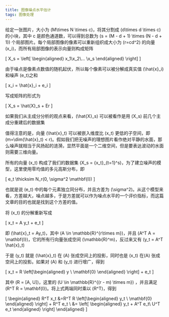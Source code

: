 ```yaml
---
title: 图像噪点水平估计
tags: 图像处理
---
```


给定一张图片，大小为 \(M\times N \times c\)，将其分割成 \(d\times d \times c\) 的小块，其中 c 是颜色通道数，可以得到总数为 \(s = (M - d + 1) \times (N - d + 1)\) 个局部图片。每个局部图像的像素可以重新组织成大小为 \(r=cd^2\) 的向量 \(x_i\)，而所有局部图像的表示向量则构成矩阵

\[
  X_s = \left[
    \begin{aligned}
    x_1\\x_2\\... \\x_s
    \end{aligned}
    \right]
  \]

由于噪点是像素点数值的随机起伏，所以每个像素可以被分解成真实值 \(\hat{x}_i\)和噪声 \(e_t\)之和

\[
  x_i = \hat{x}_i + e_i
  \]

写成矩阵的形式为

\[
  X_s = \hat{X}_s + Er
  \]

如果我们从主成分分析的观点来看，\(\hat{X}_s\) 可以被看作是用 \(X_s\) 前几个主成分重建后的数据集

值得注意的是，向量 \(\hat{x}_t\) 可以被嵌入维度比 \(x_t\) 更低的子空间，即 \(m=\dim(\hat{x}_t) < r\)。假如我们把无噪声的理想图片看作绝对平静的水面，那么噪声就相当于风扬起的涟漪，显然平面是一个二维空间，但是要表达波动的水面则需要三维向量。

所有的向量 \(x_t\) 构成了我们的数据集 \(X_s = \{x_t\}_{t=1}^s\)，为了建立噪声的模型，这里使用零均值的多元高斯分布，即 

\[
  e_t \thicksim N_r(0, \sigma^2 \mathbf{I})
  \]

也就是说 \(e_t\) 中的每个元素独立同分布，并且方差为 \(\sigma^2\)。从这个模型来看，方差越大，噪点越多，于是方差就可以作为噪点水平的一个评价指标，而这篇文章的目的也就是找到这个方差的值。

将 \(x_t\) 的分解重新写成

\[
  x_t = A y_t + e_t
  \]

即 \(\hat{x}_t = Ay_t\)，其中 \(A \in \mathbb{R}^{r\times m}\)，并且 \(A^T A = \mathbf{I}\)，它的所有行向量张成空间 \(\mathbb{R}^m\)，反过来又有 \(y_t = A^T \hat{x}_t\)

于是 \(y_t\) 就是 \(\hat{x}_t\) 在 \(A\) 张成空间上的投影，同时也是 \(x_t\) 在\(A\) 张成空间上的投影。如果对 \(A\) 和 \(y_t\) 进行增广，得到 

\[
  x_t = R \left[\begin{aligned} 
      y  \\
      \mathbf{0}
      \end{aligned}
      \right] + e_t
  \]

其中 \(R = [A, U]\)，这里的 \(U \in \mathbb{R}^{(r - m) \times m}\) ，并且满足 \(R^T R = \mathbf{I}\)。将上式两端同时乘以 \(R^T\)，得到

\[
  \begin{aligned}
  R^T x_t &=R^T R \left[\begin{aligned} 
      y_t  \\
      \mathbf{0}
      \end{aligned}
      \right] + R^T e_t \\
      &= \left[
        \begin{aligned}
        y_t + A^T e_t\\
        U^T e_t
        \end{aligned}
        \right]
      \end{aligned}
  \]


